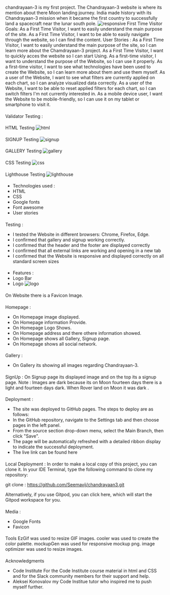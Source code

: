  chandrayaan-3 is my first project.
The Chandrayaan-3 website is where its mention about there Moon landing journey.  India made history with its Chandrayaan-3 mission when it became the first country to successfully land a spacecraft near the lunar south pole.
![responsive](/assets/images/responsiveness.png)
First Time Visitor Goals:
As a First Time Visitor, I want to easily understand the main purpose of the site.
As a First Time Visitor, I want to be able to easily navigate through the website, so I can find the content.
User Stories :
As a First Time Visitor, I want to easily understand the main purpose of the site, so I can learn more about the Chamdrayaan-3 project.
As a First Time Visitor, I want to quickly acces the website so I can start Using.
As a first-time visitor, I want to understand the purpose of the Website, so I can use it properly.
As a first-time visitor, I want to see what technologies have been used to create the Website, so I can learn more about them and use them myself.
As a user of the Website, I want to see what filters are currently applied on each chart, so I can analyze visualized data correctly.
As a user of the Website, I want to be able to reset applied filters for each chart, so I can switch filters I'm not currently interested in.
As a mobile device user, I want the Website to be mobile-friendly, so I can use it on my tablet or smartphone to visit it.
####
Validator Testing :
####
HTML Testing
![html](assets/images/html-testing.png)
####
SIGNUP Testing
![signup](assets/images/signup-testing.png)
####
GALLERY Testing
![gallery](assets/images/gallery-testing.png)
####
CSS Testing
![css](assets/images/css-testing.png)
####
Lighthouse Testing
![lighthouse](assets/images/lighthouse-testing.png)
####
* Technologies used :
* HTML
* CSS
* Google fonts
* Font awesome
* User stories
####
Testing :
* I tested the Website in different browsers: Chrome, Firefox, Edge.
* I confirmed that gallery and signup working correctly.
* I confirmed that the header and the footer are displayed correctly
* I confirmed that all external links are working and opening in a new tab
* I confirmed that the Website is responsive and displayed correctly on all standard screen sizes
####
* Features :
* Logo Bar
* Logo
![logo](assets/images/isro-logo.jpg)
####
On Website there is a Favicon Image.
####
Homepage :
* On Homepage image displayed.
* On Homepage information Provide.
* On Homepage Logo Shows.
* On Homepage address and there othere information showed.
* On Homepage shows all Gallery, Signup page.
* On Homepage shows all social network.
####
Gallery :
* On Gallery its showing all images regarding Chandrayaan-3.
####
SignUp :
On Signup page its displayed image and on the top its a signup page.
Note : Images are dark because its on Moon fourteen days there is a light and fourteen days dark. When Rover land on Moon it was dark .
####
Deployment :
* The site was deployed to GitHub pages. The steps to deploy are as follows:
* In the GitHub repository, navigate to the Settings tab and then choose pages in the left panel.
* From the source section drop-down menu, select the Main Branch, then click "Save".
* The page will be automatically refreshed with a detailed ribbon display to indicate the successful deployment.
* The live link can be found here
####
Local Deployment :
In order to make a local copy of this project, you can clone it. In your IDE Terminal, type the following command to clone my repository:

git clone : https://github.com/Seemavij/chandrayaan3.git

Alternatively, if you use Gitpod, you can click here, which will start the Gitpod workspace for you.
####
Media : 
* Google Fonts
* Favicon
####
Tools
EzGif was used to resize GIF images.
cooler was used to create the color palette.
mockupGen was used for responsive mockup png.
image optimizer was used to resize images.

####
Acknowledgments
* Code Institute For the Code Institute course material in html and CSS and for the Slack community members for their support and help.
* Aleksei Konovalov my Code Institue tutor who inspired me to push myself further.